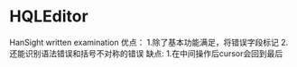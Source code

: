 # HQLEditor
HanSight written examination
优点：
1.除了基本功能满足，将错误字段标记
2.还能识别语法错误和括号不对称的错误
缺点:
1.在中间操作后cursor会回到最后
